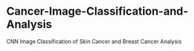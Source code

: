 # Cancer-Image-Classification-and-Analysis
CNN Image Classification of Skin Cancer and Breast Cancer Analysis
